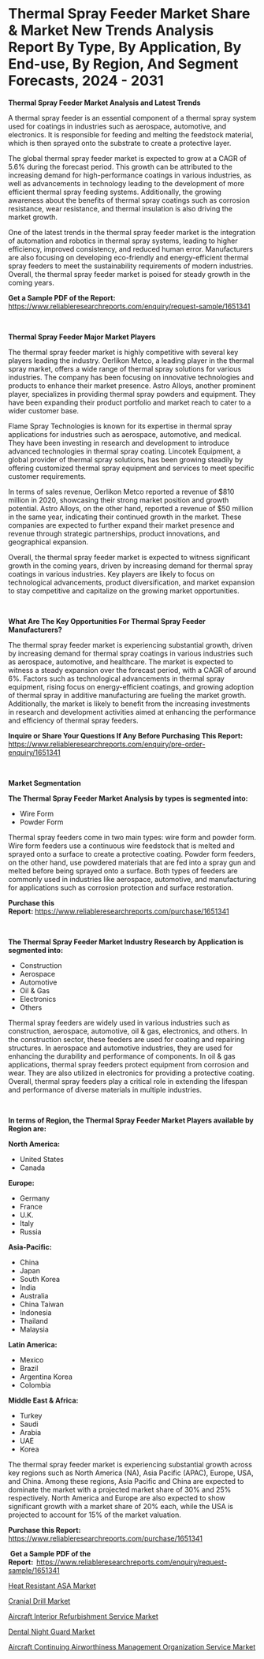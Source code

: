 <p><h1>Thermal Spray Feeder Market Share & Market New Trends Analysis Report By Type, By Application, By End-use, By Region, And Segment Forecasts, 2024 - 2031</h1></p><p><strong>Thermal Spray Feeder Market Analysis and Latest Trends</strong></p>
<p><p>A thermal spray feeder is an essential component of a thermal spray system used for coatings in industries such as aerospace, automotive, and electronics. It is responsible for feeding and melting the feedstock material, which is then sprayed onto the substrate to create a protective layer.</p><p>The global thermal spray feeder market is expected to grow at a CAGR of 5.6% during the forecast period. This growth can be attributed to the increasing demand for high-performance coatings in various industries, as well as advancements in technology leading to the development of more efficient thermal spray feeding systems. Additionally, the growing awareness about the benefits of thermal spray coatings such as corrosion resistance, wear resistance, and thermal insulation is also driving the market growth.</p><p>One of the latest trends in the thermal spray feeder market is the integration of automation and robotics in thermal spray systems, leading to higher efficiency, improved consistency, and reduced human error. Manufacturers are also focusing on developing eco-friendly and energy-efficient thermal spray feeders to meet the sustainability requirements of modern industries. Overall, the thermal spray feeder market is poised for steady growth in the coming years.</p></p>
<p><strong>Get a Sample PDF of the Report:&nbsp;</strong> <a href="https://www.reliableresearchreports.com/enquiry/request-sample/1651341">https://www.reliableresearchreports.com/enquiry/request-sample/1651341</a></p>
<p>&nbsp;</p>
<p><strong>Thermal Spray Feeder Major Market Players</strong></p>
<p><p>The thermal spray feeder market is highly competitive with several key players leading the industry. Oerlikon Metco, a leading player in the thermal spray market, offers a wide range of thermal spray solutions for various industries. The company has been focusing on innovative technologies and products to enhance their market presence. Astro Alloys, another prominent player, specializes in providing thermal spray powders and equipment. They have been expanding their product portfolio and market reach to cater to a wider customer base.</p><p>Flame Spray Technologies is known for its expertise in thermal spray applications for industries such as aerospace, automotive, and medical. They have been investing in research and development to introduce advanced technologies in thermal spray coating. Lincotek Equipment, a global provider of thermal spray solutions, has been growing steadily by offering customized thermal spray equipment and services to meet specific customer requirements.</p><p>In terms of sales revenue, Oerlikon Metco reported a revenue of $810 million in 2020, showcasing their strong market position and growth potential. Astro Alloys, on the other hand, reported a revenue of $50 million in the same year, indicating their continued growth in the market. These companies are expected to further expand their market presence and revenue through strategic partnerships, product innovations, and geographical expansion.</p><p>Overall, the thermal spray feeder market is expected to witness significant growth in the coming years, driven by increasing demand for thermal spray coatings in various industries. Key players are likely to focus on technological advancements, product diversification, and market expansion to stay competitive and capitalize on the growing market opportunities.</p></p>
<p>&nbsp;</p>
<p><strong>What Are The Key Opportunities For Thermal Spray Feeder Manufacturers?</strong></p>
<p><p>The thermal spray feeder market is experiencing substantial growth, driven by increasing demand for thermal spray coatings in various industries such as aerospace, automotive, and healthcare. The market is expected to witness a steady expansion over the forecast period, with a CAGR of around 6%. Factors such as technological advancements in thermal spray equipment, rising focus on energy-efficient coatings, and growing adoption of thermal spray in additive manufacturing are fueling the market growth. Additionally, the market is likely to benefit from the increasing investments in research and development activities aimed at enhancing the performance and efficiency of thermal spray feeders.</p></p>
<p><strong>Inquire or Share Your Questions If Any Before Purchasing This Report:</strong> <a href="https://www.reliableresearchreports.com/enquiry/pre-order-enquiry/1651341">https://www.reliableresearchreports.com/enquiry/pre-order-enquiry/1651341</a></p>
<p>&nbsp;</p>
<p><strong>Market Segmentation</strong></p>
<p><strong>The Thermal Spray Feeder Market Analysis by types is segmented into:</strong></p>
<p><ul><li>Wire Form</li><li>Powder Form</li></ul></p>
<p><p>Thermal spray feeders come in two main types: wire form and powder form. Wire form feeders use a continuous wire feedstock that is melted and sprayed onto a surface to create a protective coating. Powder form feeders, on the other hand, use powdered materials that are fed into a spray gun and melted before being sprayed onto a surface. Both types of feeders are commonly used in industries like aerospace, automotive, and manufacturing for applications such as corrosion protection and surface restoration.</p></p>
<p><strong>Purchase this Report:&nbsp;</strong><a href="https://www.reliableresearchreports.com/purchase/1651341">https://www.reliableresearchreports.com/purchase/1651341</a></p>
<p>&nbsp;</p>
<p><strong>The Thermal Spray Feeder Market Industry Research by Application is segmented into:</strong></p>
<p><ul><li>Construction</li><li>Aerospace</li><li>Automotive</li><li>Oil & Gas</li><li>Electronics</li><li>Others</li></ul></p>
<p><p>Thermal spray feeders are widely used in various industries such as construction, aerospace, automotive, oil & gas, electronics, and others. In the construction sector, these feeders are used for coating and repairing structures. In aerospace and automotive industries, they are used for enhancing the durability and performance of components. In oil & gas applications, thermal spray feeders protect equipment from corrosion and wear. They are also utilized in electronics for providing a protective coating. Overall, thermal spray feeders play a critical role in extending the lifespan and performance of diverse materials in multiple industries.</p></p>
<p>&nbsp;</p>
<p><strong>In terms of Region, the Thermal Spray Feeder Market Players available by Region are:</strong></p>
<p>
    <p> <strong> North America: </strong>
        <ul>
            <li>United States</li>
            <li>Canada</li>
        </ul>
        </p> 
    <p> <strong> Europe: </strong>
        <ul>
            <li>Germany</li>
            <li>France</li>
            <li>U.K.</li>
            <li>Italy</li>
            <li>Russia</li>
        </ul>
        </p> 
    <p> <strong> Asia-Pacific: </strong>
        <ul>
            <li>China</li>
            <li>Japan</li>
            <li>South Korea</li>
            <li>India</li>
            <li>Australia</li>
            <li>China Taiwan</li>
            <li>Indonesia</li>
            <li>Thailand</li>
            <li>Malaysia</li>
        </ul>
        </p> 
    <p> <strong> Latin America: </strong>
        <ul>
            <li>Mexico</li>
            <li>Brazil</li>
            <li>Argentina Korea</li>
            <li>Colombia</li>
        </ul>
        </p> 
    <p> <strong> Middle East & Africa: </strong>
        <ul>
            <li>Turkey</li>
            <li>Saudi</li>
            <li>Arabia</li>
            <li>UAE</li>
            <li>Korea</li>
        </ul>
    </p>
    </p>
<p><p>The thermal spray feeder market is experiencing substantial growth across key regions such as North America (NA), Asia Pacific (APAC), Europe, USA, and China. Among these regions, Asia Pacific and China are expected to dominate the market with a projected market share of 30% and 25% respectively. North America and Europe are also expected to show significant growth with a market share of 20% each, while the USA is projected to account for 15% of the market valuation.</p></p>
<p><strong>Purchase this Report: </strong><a href="https://www.reliableresearchreports.com/purchase/1651341">https://www.reliableresearchreports.com/purchase/1651341</a></p>
<p>&nbsp;<strong>Get a Sample PDF of the Report:&nbsp;&nbsp;</strong><a href="https://www.reliableresearchreports.com/enquiry/request-sample/1651341">https://www.reliableresearchreports.com/enquiry/request-sample/1651341</a></p>
<p><strong></strong></p>
<p><p><a href="https://issuu.com/reportprime-2/docs/heat-resistant-asa-market-size-2030.pptx">Heat Resistant ASA Market</a></p><p><a href="https://medium.com/@pierstaylor668/cranial-drill-market-competitive-analysis-market-trends-and-forecast-to-2031-ed77824f62a1">Cranial Drill Market</a></p><p><a href="https://github.com/guneycigdem35/Market-Research-Report-List-1/blob/main/aircraft-interior-refurbishment-service-market.md">Aircraft Interior Refurbishment Service Market</a></p><p><a href="https://medium.com/@pierstaylor668/decoding-dental-night-guard-market-metrics-market-share-trends-and-growth-patterns-77724b0ba78f">Dental Night Guard Market</a></p><p><a href="https://github.com/bentleemidoriestelle7o/Market-Research-Report-List-1/blob/main/aircraft-continuing-airworthiness-management-organization-service-market.md">Aircraft Continuing Airworthiness Management Organization Service Market</a></p></p>
